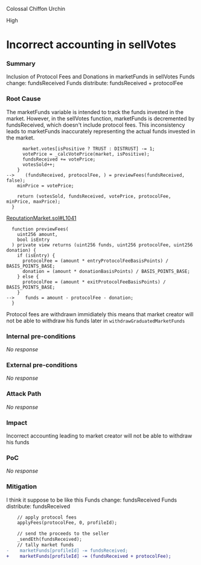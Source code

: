 Colossal Chiffon Urchin

High

# Incorrect accounting in sellVotes

### Summary

Inclusion of Protocol Fees and Donations in marketFunds in sellVotes
Funds change: fundsReceived
Funds distribute: fundsReceived + protocolFee 

### Root Cause

The marketFunds variable is intended to track the funds invested in the market. However, in the sellVotes function, marketFunds is decremented by fundsReceived, which doesn't include protocol fees. This inconsistency leads to marketFunds inaccurately representing the actual funds invested in the market. 

```solidity
      market.votes[isPositive ? TRUST : DISTRUST] -= 1;
      votePrice = _calcVotePrice(market, isPositive);
      fundsReceived += votePrice;
      votesSold++;
    }
-->    (fundsReceived, protocolFee, ) = previewFees(fundsReceived, false);
    minPrice = votePrice;

    return (votesSold, fundsReceived, votePrice, protocolFee, minPrice, maxPrice);
  }
```
[ReputationMarket.sol#L1041](https://github.com/sherlock-audit/2024-11-ethos-network-ii/blob/main/ethos/packages/contracts/contracts/ReputationMarket.sol#L1041)

```solidity
  function previewFees(
    uint256 amount,
    bool isEntry
  ) private view returns (uint256 funds, uint256 protocolFee, uint256 donation) {
    if (isEntry) {
      protocolFee = (amount * entryProtocolFeeBasisPoints) / BASIS_POINTS_BASE;
      donation = (amount * donationBasisPoints) / BASIS_POINTS_BASE;
    } else {
      protocolFee = (amount * exitProtocolFeeBasisPoints) / BASIS_POINTS_BASE;
    }
-->    funds = amount - protocolFee - donation;
  }
```
Protocol fees are withdrawn immidiately this means that market creator will not be able to withdraw his funds later in `withdrawGraduatedMarketFunds`

### Internal pre-conditions

_No response_

### External pre-conditions

_No response_

### Attack Path

_No response_

### Impact

Incorrect accounting leading to market creator will not be able to withdraw his funds

### PoC

_No response_

### Mitigation

I think it suppose to be like this
Funds change: fundsReceived
Funds distribute: fundsReceived
```diff
    // apply protocol fees
    applyFees(protocolFee, 0, profileId);

    // send the proceeds to the seller
    _sendEth(fundsReceived);
    // tally market funds
-    marketFunds[profileId] -= fundsReceived;
+    marketFunds[profileId] -= (fundsReceived + protocolFee);

```
